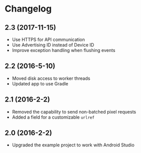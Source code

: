 Changelog
=========

2.3 (2017-11-15)
----------------

* Use HTTPS for API communication
* Use Advertising ID instead of Device ID
* Improve exception handling when flushing events

2.2 (2016-5-10)
---------------

* Moved disk access to worker threads
* Updated app to use Gradle

2.1 (2016-2-2)
--------------

* Removed the capability to send non-batched pixel requests
* Added a field for a customizable `urlref`

2.0 (2016-2-2)
--------------

* Upgraded the example project to work with Android Studio
